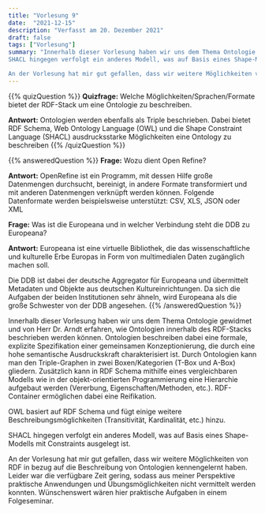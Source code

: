 ```yaml
---
title: "Vorlesung 9"
date:  "2021-12-15"
description: "Verfasst am 20. Dezember 2021"
draft: false
tags: ["Vorlesung"]
summary: "Innerhalb dieser Vorlesung haben wir uns dem Thema Ontologie gewidmet und von Herr Dr. Arndt erfahren, wie Ontologien innerhalb des RDF-Stacks beschrieben werden können. Ontologien beschreiben dabei eine formale, explizite Spezifikation einer gemeinsamen Konzeptionierung, die durch eine hohe semantische Ausdruckskraft charakterisiert ist. Durch Ontologien kann man den Graph von Triples in zwei Boxen/Kategorien (T-Box und A-Box) aufteilen. In RDF Schema kann dann mithilfe eines ähnlichen Modells wie in der objekt-orientierten Programmierung eine Hierarchie aufgebaut werden (Vererbung, Eigenschaften/Methoden, etc.). RDF-Container ermöglichen dabei dann eine Reifikation. OWL basiert auf RDF Schema und fügt einige weitere Beschreibungsmöglichkeiten (Transitivität, Kardinalität, etc.) hinzu.
SHACL hingegen verfolgt ein anderes Modell, was auf Basis eines Shape-Modells mit Constraints ausgelegt ist.

An der Vorlesung hat mir gut gefallen, dass wir weitere Möglichkeiten von RDF in bezug auf die Beschreibung von Ontologien kennengelernt haben. Leider war die Zeit recht knapp, sodass für mich persönlich wichtige Übungen/praktische Anwendungen nicht vermittelt werden konnten. Wünschenswert hier wären praktische Aufgaben in einem nachfolgenden Seminar."
---
```


{{%  quizQuestion %}}
**Quizfrage:** Welche Möglichkeiten/Sprachen/Formate bietet der RDF-Stack um eine Ontologie zu beschreiben.

**Antwort:** Ontologien werden ebenfalls als Triple beschrieben. Dabei bietet RDF Schema, Web Ontology Language (OWL) und die Shape Constraint Language (SHACL) ausdrucksstarke Möglichkeiten eine Ontology zu beschreiben
{{%  /quizQuestion %}}

{{%  answeredQuestion %}}
**Frage:** Wozu dient Open Refine?

**Antwort:** OpenRefine ist ein Programm, mit dessen Hilfe große Datenmengen durchsucht, bereinigt, in andere Formate transformiert und mit anderen Datenmengen verknüpft werden können. Folgende Datenformate werden beispielsweise unterstützt: CSV, XLS, JSON oder XML



**Frage:** Was ist die Europeana und in welcher Verbindung steht die DDB zu Europeana?

**Antwort:** Europeana ist eine virtuelle Bibliothek, die das wissenschaftliche und kulturelle Erbe Europas in Form von multimedialen Daten zugänglich machen soll.

Die DDB ist dabei der deutsche Aggregator für  Europeana und übermittelt Metadaten und Objekte aus deutschen Kultureinrichtungen. Da sich die Aufgaben der beiden Institutionen sehr ähneln, wird Europeana als die große Schwester von der DDB angesehen.
{{%  /answeredQuestion %}}

Innerhalb dieser Vorlesung haben wir uns dem Thema Ontologie gewidmet und von Herr Dr. Arndt erfahren, wie Ontologien innerhalb des RDF-Stacks beschrieben werden können. Ontologien beschreiben dabei eine formale, explizite Spezifikation einer gemeinsamen Konzeptionierung, die durch eine hohe semantische Ausdruckskraft charakterisiert ist. Durch Ontologien kann man den Triple-Graphen in zwei Boxen/Kategorien (T-Box und A-Box) gliedern. Zusätzlich kann in RDF Schema mithilfe eines vergleichbaren Modells wie in der objekt-orientierten Programmierung eine Hierarchie aufgebaut werden (Vererbung, Eigenschaften/Methoden, etc.). RDF-Container ermöglichen dabei eine Reifikation. 

OWL basiert auf RDF Schema und fügt einige weitere Beschreibungsmöglichkeiten (Transitivität, Kardinalität, etc.) hinzu.

SHACL hingegen verfolgt ein anderes Modell, was auf Basis eines Shape-Modells mit Constraints ausgelegt ist.


An der Vorlesung hat mir gut gefallen, dass wir weitere Möglichkeiten von RDF in bezug auf die Beschreibung von Ontologien kennengelernt haben. Leider war die verfügbare Zeit gering, sodass aus meiner Perspektive praktische Anwendungen und Übungsmöglichkeiten nicht vermittelt werden konnten. Wünschenswert wären hier praktische Aufgaben in einem Folgeseminar.

